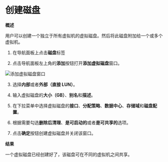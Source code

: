 # 创建磁盘

**概述**

用户可以创建一个独立于所有虚拟机的虚拟磁盘。然后将此磁盘附加给一个或多个虚拟机。

1. 在导航面板上点击**磁盘**标签

2. 点击导航面板左上角的**添加**按钮打开**添加虚拟磁盘**窗口。

 ![添加虚拟磁盘窗口](images/add-vm-disk-window.png)

3. 选择**内部**或者**外部（直接 LUN）**。

4. 输入虚拟磁盘的**大小（GB）**、**别名**和**描述**。

5. 在下拉菜单中选择虚拟磁盘的**接口**、**分配策略**、**数据中心**、**存储域**和**磁盘配置**。

6. 根据需要勾选**删除后清理**、**是可启动的**或者**是可共享的**选项。

7. 点击**确定**按钮创建虚拟磁盘并关闭该窗口。

**结果**

一个虚拟磁盘已经创建好了，该磁盘可在不同的虚拟机之间共享。

